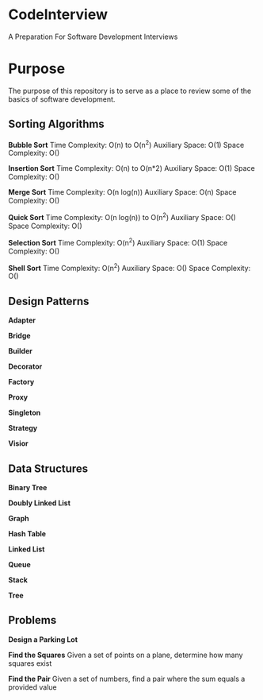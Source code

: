 # CodeInterview
A Preparation For Software Development Interviews

# Purpose
The purpose of this repository is to serve as a place to review some of the basics of software development.

## Sorting Algorithms
**Bubble Sort**
Time Complexity: O(n) to O(n<sup>2</sup>)
Auxiliary Space: O(1)
Space Complexity: O()

**Insertion Sort**
Time Complexity: O(n) to O(n*2)
Auxiliary Space: O(1)
Space Complexity: O()

**Merge Sort**
Time Complexity: O(n log(n))
Auxiliary Space: O(n)
Space Complexity: O()

**Quick Sort**
Time Complexity: O(n log(n)) to O(n<sup>2</sup>)
Auxiliary Space: O()
Space Complexity: O()

**Selection Sort**
Time Complexity: O(n<sup>2</sup>)
Auxiliary Space: O(1)
Space Complexity: O()

**Shell Sort**
Time Complexity: O(n<sup>2</sup>)
Auxiliary Space: O()
Space Complexity: O()

## Design Patterns
**Adapter**

**Bridge**

**Builder**

**Decorator**

**Factory**

**Proxy**

**Singleton**

**Strategy**

**Visior**

## Data Structures
**Binary Tree**

**Doubly Linked List**

**Graph**

**Hash Table**

**Linked List**

**Queue**

**Stack**

**Tree**

## Problems
**Design a Parking Lot**


**Find the Squares**
Given a set of points on a plane, determine how many squares exist

**Find the Pair**
Given a set of numbers, find a pair where the sum equals a provided value